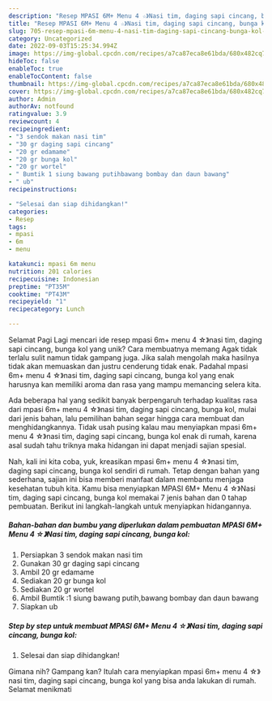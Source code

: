 ```yaml
---
description: "Resep MPASI 6M+ Menu 4 ☆》Nasi tim, daging sapi cincang, bunga kol yang Enak, Enak"
title: "Resep MPASI 6M+ Menu 4 ☆》Nasi tim, daging sapi cincang, bunga kol yang Enak, Enak"
slug: 705-resep-mpasi-6m-menu-4-nasi-tim-daging-sapi-cincang-bunga-kol-yang-enak-enak
category: Uncategorized
date: 2022-09-03T15:25:34.994Z
image: https://img-global.cpcdn.com/recipes/a7ca87eca8e61bda/680x482cq70/mpasi-6m-menu-4-nasi-tim-daging-sapi-cincang-bunga-kol-foto-resep-utama.jpg
hideToc: false
enableToc: true
enableTocContent: false
thumbnail: https://img-global.cpcdn.com/recipes/a7ca87eca8e61bda/680x482cq70/mpasi-6m-menu-4-nasi-tim-daging-sapi-cincang-bunga-kol-foto-resep-utama.jpg
cover: https://img-global.cpcdn.com/recipes/a7ca87eca8e61bda/680x482cq70/mpasi-6m-menu-4-nasi-tim-daging-sapi-cincang-bunga-kol-foto-resep-utama.jpg
author: Admin
authorAv: notfound
ratingvalue: 3.9
reviewcount: 4
recipeingredient:
- "3 sendok makan nasi tim"
- "30 gr daging sapi cincang"
- "20 gr edamame"
- "20 gr bunga kol"
- "20 gr wortel"
- " Bumtik 1 siung bawang putihbawang bombay dan daun bawang"
- " ub"
recipeinstructions:

- "Selesai dan siap dihidangkan!"
categories:
- Resep
tags:
- mpasi
- 6m
- menu

katakunci: mpasi 6m menu 
nutrition: 201 calories
recipecuisine: Indonesian
preptime: "PT35M"
cooktime: "PT43M"
recipeyield: "1"
recipecategory: Lunch

---
```



Selamat Pagi Lagi mencari ide resep mpasi 6m+ menu 4 ☆》nasi tim, daging sapi cincang, bunga kol yang unik? Cara membuatnya memang Agak tidak terlalu sulit namun tidak gampang juga. Jika salah mengolah maka hasilnya tidak akan memuaskan dan justru cenderung tidak enak. Padahal mpasi 6m+ menu 4 ☆》nasi tim, daging sapi cincang, bunga kol yang enak harusnya kan memiliki aroma dan rasa yang mampu memancing selera kita.




Ada beberapa hal yang sedikit banyak berpengaruh terhadap kualitas rasa dari mpasi 6m+ menu 4 ☆》nasi tim, daging sapi cincang, bunga kol, mulai dari jenis bahan, lalu pemilihan bahan segar hingga cara membuat dan menghidangkannya. Tidak usah pusing kalau mau menyiapkan mpasi 6m+ menu 4 ☆》nasi tim, daging sapi cincang, bunga kol enak di rumah, karena asal sudah tahu triknya maka hidangan ini dapat menjadi sajian spesial.


Nah, kali ini kita coba, yuk, kreasikan mpasi 6m+ menu 4 ☆》nasi tim, daging sapi cincang, bunga kol sendiri di rumah. Tetap dengan bahan yang sederhana, sajian ini bisa memberi manfaat dalam membantu menjaga kesehatan tubuh kita. Kamu bisa menyiapkan MPASI 6M+ Menu 4 ☆》Nasi tim, daging sapi cincang, bunga kol memakai 7 jenis bahan dan 0 tahap pembuatan. Berikut ini langkah-langkah untuk menyiapkan hidangannya.

<!--inarticleads1-->

##### Bahan-bahan dan bumbu yang diperlukan dalam pembuatan MPASI 6M+ Menu 4 ☆》Nasi tim, daging sapi cincang, bunga kol:

1. Persiapkan 3 sendok makan nasi tim
1. Gunakan 30 gr daging sapi cincang
1. Ambil 20 gr edamame
1. Sediakan 20 gr bunga kol
1. Sediakan 20 gr wortel
1. Ambil  Bumtik :1 siung bawang putih,bawang bombay dan daun bawang
1. Siapkan  ub




<!--inarticleads2-->

##### Step by step untuk membuat MPASI 6M+ Menu 4 ☆》Nasi tim, daging sapi cincang, bunga kol:


1. Selesai dan siap dihidangkan!



Gimana nih? Gampang kan? Itulah cara menyiapkan mpasi 6m+ menu 4 ☆》nasi tim, daging sapi cincang, bunga kol yang bisa anda lakukan di rumah. Selamat menikmati
